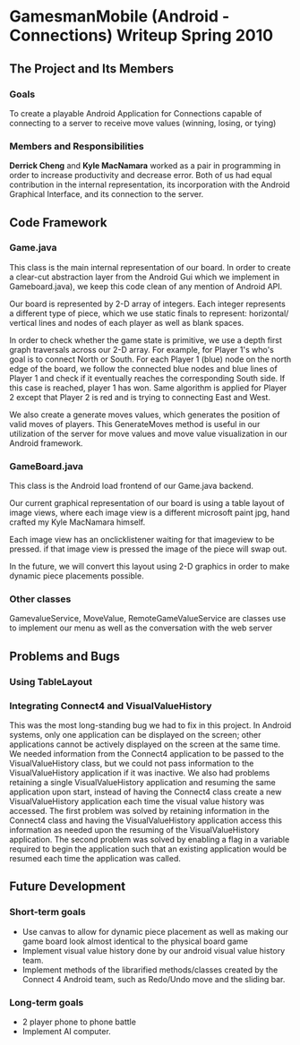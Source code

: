 GamesmanMobile (Android - Connections) Writeup Spring 2010
==========================================================

The Project and Its Members
---------------------------

### Goals

To create a playable Android Application for Connections capable of connecting to a server to receive move values (winning, losing, or tying)

### Members and Responsibilities

**Derrick Cheng** and **Kyle MacNamara** worked as a pair in programming in order to increase productivity and decrease error. Both of us had equal contribution in the internal representation, its incorporation with the Android Graphical Interface, and its connection to the server.

Code Framework
--------------

### Game.java

This class is the main internal representation of our board. In order to create a clear-cut abstraction layer from the Android Gui which we implement in Gameboard.java), we keep this code clean of any mention of Android API.

Our board is represented by 2-D array of integers. Each integer represents a different type of piece, which we use static finals to represent: horizontal/ vertical lines and nodes of each player as well as blank spaces.

In order to check whether the game state is primitive, we use a depth first graph traversals across our 2-D array. For example, for Player 1's who's goal is to connect North or South. For each Player 1 (blue) node on the north edge of the board, we follow the connected blue nodes and blue lines of Player 1 and check if it eventually reaches the corresponding South side. If this case is reached, player 1 has won. Same algorithm is applied for Player 2 except that Player 2 is red and is trying to connecting East and West.

We also create a generate moves values, which generates the position of valid moves of players. This GenerateMoves method is useful in our utilization of the server for move values and move value visualization in our Android framework.

### GameBoard.java

This class is the Android load frontend of our Game.java backend.

Our current graphical representation of our board is using a table layout of image views, where each image view is a different microsoft paint jpg, hand crafted my Kyle MacNamara himself.

Each image view has an onclicklistener waiting for that imageview to be pressed. if that image view is pressed the image of the piece will swap out.

In the future, we will convert this layout using 2-D graphics in order to make dynamic piece placements possible.

### Other classes

GamevalueService, MoveValue, RemoteGameValueService are classes use to implement our menu as well as the conversation with the web server

Problems and Bugs
-----------------

### Using TableLayout

### Integrating Connect4 and VisualValueHistory

This was the most long-standing bug we had to fix in this project. In Android systems, only one application can be displayed on the screen; other applications cannot be actively displayed on the screen at the same time. We needed information from the Connect4 application to be passed to the VisualValueHistory class, but we could not pass information to the VisualValueHistory application if it was inactive. We also had problems retaining a single VisualValueHistory application and resuming the same application upon start, instead of having the Connect4 class create a new VisualValueHistory application each time the visual value history was accessed. The first problem was solved by retaining information in the Connect4 class and having the VisualValueHistory application access this information as needed upon the resuming of the VisualValueHistory application. The second problem was solved by enabling a flag in a variable required to begin the application such that an existing application would be resumed each time the application was called.

Future Development
------------------

### Short-term goals

-   Use canvas to allow for dynamic piece placement as well as making our game board look almost identical to the physical board game
-   Implement visual value history done by our android visual value history team.
-   Implement methods of the librarified methods/classes created by the Connect 4 Android team, such as Redo/Undo move and the sliding bar.

### Long-term goals

-   2 player phone to phone battle
-   Implement AI computer.

